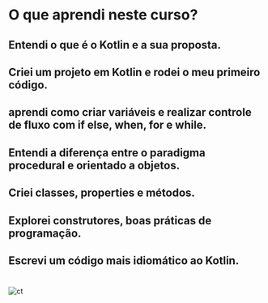 # O que aprendi neste curso?
##
## Entendi o que é o Kotlin e a sua proposta.
## Criei um projeto em Kotlin e rodei o meu primeiro código.
## aprendi como criar variáveis e realizar controle de fluxo com if else, when, for e while.
## Entendi a diferença entre o paradigma procedural e orientado a objetos.
## Criei classes, properties e métodos.
## Explorei construtores, boas práticas de programação.
## Escrevi um código mais idiomático ao Kotlin.

#
![ct](https://user-images.githubusercontent.com/76777760/171011151-1e1496e7-f8e2-4720-ba35-2b72709aa065.png)
